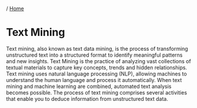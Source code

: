 / [Home](index.md)

# Text Mining

Text mining, also known as text data mining, is the process of transforming unstructured text into a structured format to identify meaningful patterns and new insights. Text Mining is the practice of analyzing vast collections of textual materials to capture key concepts, trends and hidden relationships. Text mining uses natural language processing (NLP), allowing machines to understand the human language and process it automatically. When text mining and machine learning are combined, automated text analysis becomes possible. The process of text mining comprises several activities that enable you to deduce information from unstructured text data.